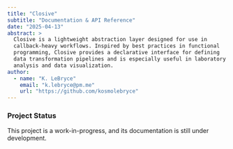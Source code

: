 ```yaml
---
title: "Closive" 
subtitle: "Documentation & API Reference"
date: "2025-04-13"
abstract: >
  Closive is a lightweight abstraction layer designed for use in
  callback-heavy workflows. Inspired by best practices in functional
  programming, Closive provides a declarative interface for defining
  data transformation pipelines and is especially useful in laboratory
  analysis and data visualization.
author:
  - name: "K. LeBryce"
    email: "k.lebryce@pm.me"
    url: "https://github.com/kosmolebryce"
---
```


### Project Status

This project is a work-in-progress, and its documentation is still
under development.
